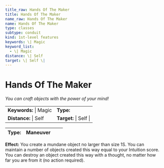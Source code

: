 ```yaml
---
title_raw: Hands Of The Maker
title: Hands Of The Maker
name_raw: Hands Of The Maker
name: Hands Of The Maker
type: classes
subtype: conduit
kind: 1st-level features
keywords: \| Magic
keyword_list:
  - \| Magic
distance: \| Self
target: \| Self \|
---
```


# Hands Of The Maker

*You can craft objects with the power of your mind!*

|                        |                        |
| :--------------------- | :--------------------- |
| **Keywords:** \| Magic | **Type:**              |
| **Distance:** \| Self  | **Target:** \| Self \| |

| **Type:** | Maneuver |     |     |
| --------- | -------- | --- | --- |

**Effect:** You create a mundane object no larger than size 1S. You can maintain a number of objects created this way equal to your Intuition score. You can destroy an object created this way with a thought, no matter how far you are from it (no action required).
